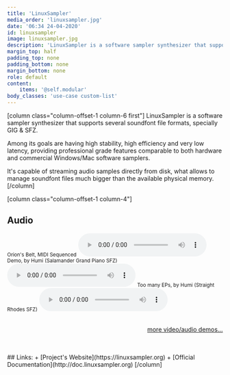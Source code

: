 ```yaml
---
title: 'LinuxSampler'
media_order: 'linuxsampler.jpg'
date: '06:34 24-04-2020'
id: linuxsampler
image: linuxsampler.jpg
description: 'LinuxSampler is a software sampler synthesizer that supports GIG & SFZ soundfont format.'
margin_top: half
padding_top: none
padding_bottom: none
margin_bottom: none
role: default
content:
    items: '@self.modular'
body_classes: 'use-case custom-list'
---
```

[column class="column-offset-1 column-6 first"]
LinuxSampler is a software sampler synthesizer that supports several soundfont file formats, specially GIG & SFZ.

Among its goals are having high stability, high efficiency and very low latency, providing professional grade features comparable to both hardware and commercial Windows/Mac software samplers.

It's capable of streaming audio samples directly from disk, what allows to manage soundfont files much bigger than the available physical memory.
[/column]

[column class="column-offset-1 column-4"]
## Audio
<small>Orion's Belt, MIDI Sequenced</small>
![Orion's Belt, MIDI Sequenced](OrionsBelt.ogg)
<small>Demo, by Humi (Salamander Grand Piano SFZ)</small>
![SalamanderGrandPianoDemoByHumi.mp3](SalamanderGrandPianoDemoByHumi.mp3)
<small>Too many EPs, by Humi (Straight Rhodes SFZ)</small>
![RhodesHammondByHumi.mp3](RhodesHammondByHumi.mp3)
<br>
<br>
<p align="right">
 <a href="https://wiki.zynthian.org/index.php/Zynthian_Sound_Demos" target="_blank">more video/audio demos...</a>
</p>
<br>
<br>
## Links:
+ [Project's Website](https://linuxsampler.org)
+ [Official Documentation](http://doc.linuxsampler.org)
[/column]

